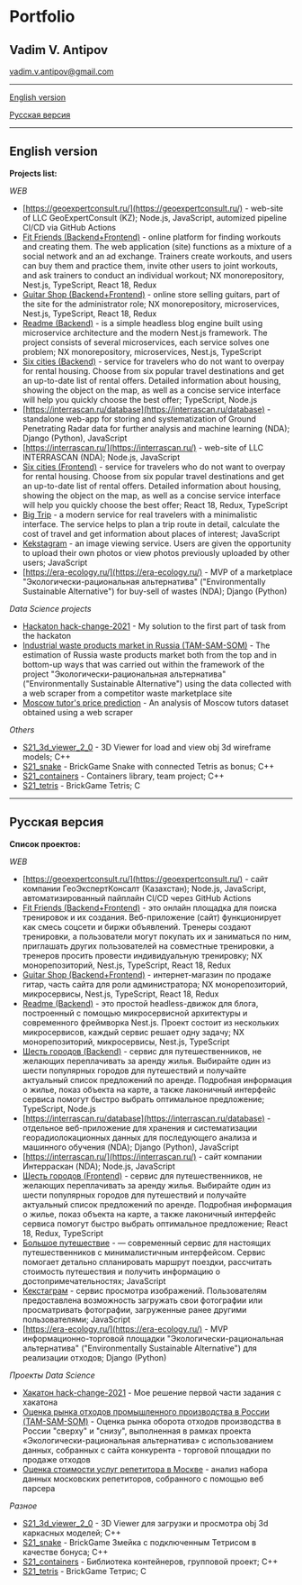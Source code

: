 # Portfolio

## Vadim V. Antipov

vadim.v.antipov@gmail.com

---

[English version](#English-version)

[Русская версия](#Русская-версия)

---

## English version

**Projects list:**

_WEB_

- [https://geoexpertconsult.ru/](https://geoexpertconsult.ru/) - web-site of LLC GeoExpertConsult (KZ); Node.js, JavaScript, automized pipeline CI/CD via GitHub Actions
- [Fit Friends (Backend+Frontend)](https://github.com/JustDoItVV/2299899-fit-friends) - online platform for finding workouts and creating them. The web application (site) functions as a mixture of a social network and an ad exchange. Trainers create workouts, and users can buy them and practice them, invite other users to joint workouts, and ask trainers to conduct an individual workout; NX monorepository, Nest.js, TypeScript, React 18, Redux
- [Guitar Shop (Backend+Frontend)](https://github.com/JustDoItVV/2299899-guitar-shop) - online store selling guitars, part of the site for the administrator role; NX monorepository, microservices, Nest.js, TypeScript, React 18, Redux
- [Readme (Backend)](https://github.com/JustDoItVV/2299899-readme-5) - is a simple headless blog engine built using microservice architecture and the modern Nest.js framework. The project consists of several microservices, each service solves one problem; NX monorepository, microservices, Nest.js, TypeScript
- [Six cities (Backend)](https://github.com/JustDoItVV/2299899-six-cities-5) - service for travelers who do not want to overpay for rental housing. Choose from six popular travel destinations and get an up-to-date list of rental offers. Detailed information about housing, showing the object on the map, as well as a concise service interface will help you quickly choose the best offer; TypeScript, Node.js
- [https://interrascan.ru/database](https://interrascan.ru/database) - standalone web-app for storing and systematization of Ground Penetrating Radar data for further analysis and machine learning (NDA); Django (Python), JavaScript
- [https://interrascan.ru/](https://interrascan.ru/) - web-site of LLC INTERRASCAN (NDA); Node.js, JavaScript
- [Six cities (Frontend)](https://github.com/JustDoItVV/2299899-six-cities-13) - service for travelers who do not want to overpay for rental housing. Choose from six popular travel destinations and get an up-to-date list of rental offers. Detailed information about housing, showing the object on the map, as well as a concise service interface will help you quickly choose the best offer; React 18, Redux, TypeScript
- [Big Trip](https://github.com/JustDoItVV/2299899-big-trip-20) - a modern service for real travelers with a minimalistic interface. The service helps to plan a trip route in detail, calculate the cost of travel and get information about places of interest; JavaScript
- [Kekstagram](https://github.com/JustDoItVV/2299899-kekstagram-28) - an image viewing service. Users are given the opportunity to upload their own photos or view photos previously uploaded by other users; JavaScript
- [https://era-ecology.ru/](https://era-ecology.ru/) - MVP of a marketplace "Экологически-рациональная альтернатива" ("Environmentally Sustainable Alternative") for buy-sell of wastes (NDA); Django (Python)

_Data Science projects_

- [Hackaton hack-change-2021](https://github.com/JustDoItVV/portfolio/tree/main/DataScience/Hackaton_hack-change-2021) - My solution to the first part of task from the hackaton
- [Industrial waste products market in Russia (TAM-SAM-SOM)](https://github.com/JustDoItVV/portfolio/tree/main/DataScience/Wastes_market) - The estimation of Russia waste products market both from the top and in bottom-up ways that was carried out within the framework of the project "Экологически-рациональная альтернатива" ("Environmentally Sustainable Alternative") using the data collected with a web scraper from a competitor waste marketplace site
- [Moscow tutor's price prediction](https://github.com/JustDoItVV/portfolio/blob/main/DataScience/Moscow_tutors) - An analysis of Moscow tutors dataset obtained using a web scraper

_Others_

- [S21_3d_viewer_2_0](https://github.com/JustDoItVV/3d-viewer-2-0) - 3D Viewer for load and view obj 3d wireframe models; C++
- [S21_snake](https://github.com/JustDoItVV/s21_snake) - BrickGame Snake with connected Tetris as bonus; C++
- [S21_containers](https://github.com/JustDoItVV/s21_containers) - Containers library, team project; C++
- [S21_tetris](https://github.com/JustDoItVV/s21_tetris) - BrickGame Tetris; C

---

## Русская версия

**Список проектов:**

_WEB_

- [https://geoexpertconsult.ru/](https://geoexpertconsult.ru/) - сайт компании ГеоЭкспертКонсалт (Казахстан); Node.js, JavaScript, автоматизированный пайплайн CI/CD через GitHub Actions
- [Fit Friends (Backend+Frontend)](https://github.com/JustDoItVV/2299899-fit-friends) - это онлайн площадка для поиска тренировок и их создания. Веб-приложение (сайт) функционирует как смесь соцсети и биржи объявлений. Тренеры создают тренировки, а пользователи могут покупать их и заниматься по ним, приглашать других пользователей на совместные тренировки, а тренеров просить провести индивидуальную тренировку; NX монорепозиторий, Nest.js, TypeScript, React 18, Redux
- [Guitar Shop (Backend+Frontend)](https://github.com/JustDoItVV/2299899-guitar-shop) - интернет-магазин по продаже гитар, часть сайта для роли администратора; NX монорепозиторий, микросервисы, Nest.js, TypeScript, React 18, Redux
- [Readme (Backend)](https://github.com/JustDoItVV/2299899-readme-5) - это простой headless-движок для блога, построенный с помощью микросервисной архитектуры и современного фреймворка Nest.js. Проект состоит из нескольких микросервисов, каждый сервис решает одну задачу; NX монорепозиторий, микросервисы, Nest.js, TypeScript
- [Шесть городов (Backend)](https://github.com/JustDoItVV/2299899-six-cities-5) - сервис для путешественников, не желающих переплачивать за аренду жилья. Выбирайте один из шести популярных городов для путешествий и получайте актуальный список предложений по аренде. Подробная информация о жилье, показ объекта на карте, а также лаконичный интерфейс сервиса помогут быстро выбрать оптимальное предложение; TypeScript, Node.js
- [https://interrascan.ru/database](https://interrascan.ru/database) - отдельное веб-приложение для хранения и систематизации георадиолокационных данных для последующего анализа и машинного обучения (NDA); Django (Python), JavaScript
- [https://interrascan.ru/](https://interrascan.ru/) - сайт компании Интерраскан (NDA); Node.js, JavaScript
- [Шесть городов (Frontend)](https://github.com/JustDoItVV/2299899-six-cities-13) - сервис для путешественников, не желающих переплачивать за аренду жилья. Выбирайте один из шести популярных городов для путешествий и получайте актуальный список предложений по аренде. Подробная информация о жилье, показ объекта на карте, а также лаконичный интерфейс сервиса помогут быстро выбрать оптимальное предложение; React 18, Redux, TypeScript
- [Большое путешествие](https://github.com/JustDoItVV/2299899-big-trip-20) - — современный сервис для настоящих путешественников с минималистичным интерфейсом. Сервис помогает детально спланировать маршрут поездки, рассчитать стоимость путешествия и получить информацию о достопримечательностях; JavaScript
- [Кекстаграм](https://github.com/JustDoItVV/2299899-kekstagram-28) - сервис просмотра изображений. Пользователям предоставлена возможность загружать свои фотографии или просматривать фотографии, загруженные ранее другими пользователями; JavaScript
- [https://era-ecology.ru/](https://era-ecology.ru/) - MVP информационно-торговой площадки "Экологически-рациональная альтернатива" ("Environmentally Sustainable Alternative") для реализации отходов; Django (Python)

_Проекты Data Science_

- [Хакатон hack-change-2021](https://github.com/JustDoItVV/portfolio/tree/main/DataScience/Hackaton_hack-change-2021) - Мое решение первой части задания с хакатона
- [Оценка рынка отходов промышленного производства в России (TAM-SAM-SOM)](https://github.com/JustDoItVV/portfolio/tree/main/DataScience/Wastes_market) - Оценка рынка оборота отходов производства в России "сверху" и "снизу", выполненная в рамках проекта «Экологически-рациональная альтернатива» с использованием данных, собранных с сайта конкурента - торговой площадки по продаже отходов
- [Оценка стоимости услуг репетитора в Москве](https://github.com/JustDoItVV/portfolio/blob/main/DataScience/Moscow_tutors) - анализ набора данных московских репетиторов, собранного с помощью веб парсера

_Разное_

- [S21_3d_viewer_2_0](https://github.com/JustDoItVV/3d-viewer-2-0) - 3D Viewer для загрузки и просмотра obj 3d каркасных моделей; C++
- [S21_snake](https://github.com/JustDoItVV/s21_snake) - BrickGame Змейка с подключенным Тетрисом в качестве бонуса; C++
- [S21_containers](https://github.com/JustDoItVV/s21_containers) - Библиотека контейнеров, групповой проект; C++
- [S21_tetris](https://github.com/JustDoItVV/s21_tetris) - BrickGame Тетрис; C
